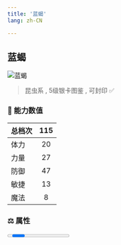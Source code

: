 ```yaml
---
title: '蓝蝎'
lang: zh-CN

---
```


<RouterBack />

## 蓝蝎

![蓝蝎](https://user-images.githubusercontent.com/78347270/115956348-22c43380-a537-11eb-877a-8b7b48930390.gif) 

> 昆虫系 , 5级银卡图鉴<Card :type="1" /> , 可封印 ✅ 


### 💪 能力数值

| 总档次       | 115            |
| :----------- |:-------------:|
| 体力      | 20   <Stars :number="2" />  |
| 力量      | 27   <Stars :number="2.5" />  |
| 防御      | 47  <Stars :number="4.5" />  | 
| 敏捷      | 13  <Stars :number="1.5" />  | 
| 魔法      | 8  <Stars :number="1" />   | 


### ⚖️ 属性


<Progress earth :number="0" />

<Progress water :number="9" />

<Progress fire :number="1" />

<Progress wind :number="0" />

### ✨ 技能栏 <Strong>7个</Strong>

- 攻击
- 防御
- 昏睡攻击 Lv1

### 👶 1级出现点

- 索奇亚大沙漠 加纳村近郊， 参考坐标(582,327)(562,367)



